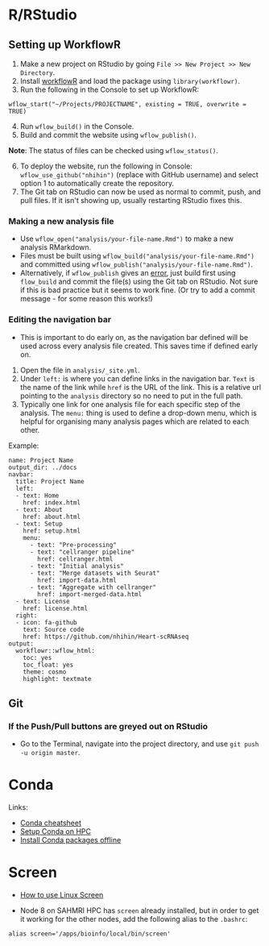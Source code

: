 # R/RStudio

## Setting up WorkflowR

1. Make a new project on RStudio by going `File >> New Project >> New Directory`.
2. Install [workflowR](https://jdblischak.github.io/workflowr/articles/wflow-01-getting-started.html) and load the package using `library(workflowr)`. 
3. Run the following in the Console to set up WorkflowR:

```{r}
wflow_start("~/Projects/PROJECTNAME", existing = TRUE, overwrite = TRUE)
```

4. Run `wflow_build()` in the Console. 
5. Build and commit the website using `wflow_publish()`. 

**Note**: The status of files can be checked using `wflow_status()`.

6. To deploy the website, run the following in Console: `wflow_use_github("nhihin")` (replace with GitHub username) and select option 1 to automatically create the repository. 
7. The Git tab on RStudio can now be used as normal to commit, push, and pull files. If it isn't showing up, usually restarting RStudio fixes this.

### Making a new analysis file

- Use `wflow_open("analysis/your-file-name.Rmd")` to make a new analysis RMarkdown. 
- Files must be built using `wflow_build("analysis/your-file-name.Rmd")` and committed using `wflow_publish("analysis/your-file-name.Rmd")`. 
- Alternatively, if `wflow_publish` gives an [error](https://github.com/jdblischak/workflowr/issues/188), just build first using `flow_build` and commit the file(s) using the Git tab on RStudio. Not sure if this is bad practice but it seems to work fine. (Or try to add a commit message - for some reason this works!)

### Editing the navigation bar

- This is important to do early on, as the navigation bar defined will be used across every analysis file created. This saves time if defined early on. 

1. Open the file in `analysis/_site.yml`. 
2. Under `left:` is where you can define links in the navigation bar. `Text` is the name of the link while `href` is the URL of the link. This is a relative url pointing to the `analysis` directory so no need to put in the full path.
3. Typically one link for one analysis file for each specific step of the analysis. The `menu:` thing is used to define a drop-down menu, which is helpful for organising many analysis pages which are related to each other. 

Example:

```
name: Project Name
output_dir: ../docs
navbar:
  title: Project Name
  left:
  - text: Home
    href: index.html
  - text: About
    href: about.html
  - text: Setup
    href: setup.html
    menu:
      - text: "Pre-processing"
      - text: "cellranger pipeline"
        href: cellranger.html
      - text: "Initial analysis"
      - text: "Merge datasets with Seurat"
        href: import-data.html
      - text: "Aggregate with cellranger"
        href: import-merged-data.html
  - text: License
    href: license.html
  right:
  - icon: fa-github
    text: Source code
    href: https://github.com/nhihin/Heart-scRNAseq
output:
  workflowr::wflow_html:
    toc: yes
    toc_float: yes
    theme: cosmo
    highlight: textmate
```

## Git

### If the Push/Pull buttons are greyed out on RStudio

- Go to the Terminal, navigate into the project directory, and use `git push -u origin master`. 

# Conda

Links:

- [Conda cheatsheet](https://docs.conda.io/projects/conda/en/4.6.0/_downloads/52a95608c49671267e40c689e0bc00ca/conda-cheatsheet.pdf)
- [Setup Conda on HPC](https://bitbucket.org/sahmri_bioinformatics/pipeline-resources/wiki/userSetUp)
- [Install Conda packages offline](https://docs.conda.io/projects/conda/en/latest/user-guide/concepts/installing-with-conda.html)

# Screen

- [How to use Linux Screen](https://linuxize.com/post/how-to-use-linux-screen/)

- Node 8 on SAHMRI HPC has `screen` already installed, but in order to get it working for the other nodes, add the following alias to the `.bashrc`:

```
alias screen='/apps/bioinfo/local/bin/screen'
```
